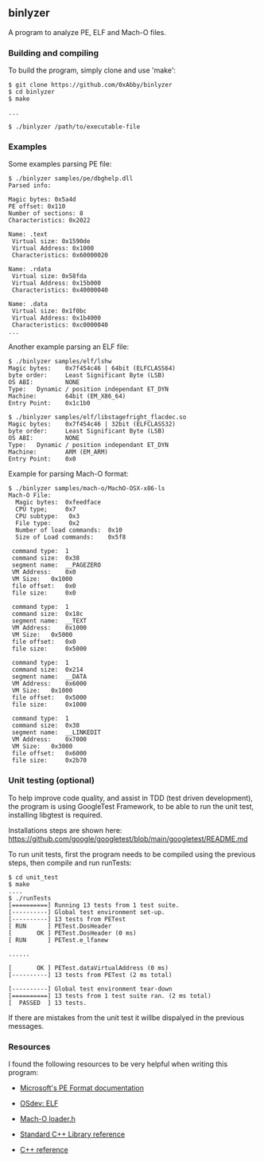 ## binlyzer

A program to analyze PE, ELF and Mach-O files.

### Building and compiling
To build the program, simply clone and use 'make':
```
$ git clone https://github.com/0xAbby/binlyzer
$ cd binlyzer
$ make

...

$ ./binlyzer /path/to/executable-file
```

### Examples

Some examples parsing PE file:
```
$ ./binlyzer samples/pe/dbghelp.dll 
Parsed info: 

Magic bytes: 0x5a4d
PE offset: 0x110
Number of sections: 8
Characteristics: 0x2022

Name: .text
 Virtual size: 0x1590de
 Virtual Address: 0x1000
 Characteristics: 0x60000020

Name: .rdata
 Virtual size: 0x58fda
 Virtual Address: 0x15b000
 Characteristics: 0x40000040

Name: .data
 Virtual size: 0x1f0bc
 Virtual Address: 0x1b4000
 Characteristics: 0xc0000040
...
```

Another example parsing an ELF file:
```
$ ./binlyzer samples/elf/lshw 
Magic bytes:    0x7f454c46 | 64bit (ELFCLASS64)
byte order:     Least Significant Byte (LSB)
OS ABI:         NONE
Type:   Dynamic / position independant ET_DYN
Machine:        64bit (EM_X86_64)
Entry Point:    0x1c1b0

$ ./binlyzer samples/elf/libstagefright_flacdec.so 
Magic bytes:    0x7f454c46 | 32bit (ELFCLASS32)
byte order:     Least Significant Byte (LSB)
OS ABI:         NONE
Type:   Dynamic / position independant ET_DYN
Machine:        ARM (EM_ARM)
Entry Point:    0x0
```

Example for parsing Mach-O format:
```
$ ./binlyzer samples/mach-o/MachO-OSX-x86-ls 
Mach-O File: 
  Magic bytes: 	0xfeedface
  CPU type; 	0x7
  CPU subtype: 	 0x3
  File type: 	 0x2
  Number of load commands: 	0x10
  Size of Load commands: 	0x5f8

 command type: 	1
 command size: 	0x38
 segment name: 	__PAGEZERO
 VM Address: 	0x0
 VM Size: 	0x1000
 file offset: 	0x0
 file size: 	0x0

 command type: 	1
 command size: 	0x18c
 segment name: 	__TEXT
 VM Address: 	0x1000
 VM Size: 	0x5000
 file offset: 	0x0
 file size: 	0x5000

 command type: 	1
 command size: 	0x214
 segment name: 	__DATA
 VM Address: 	0x6000
 VM Size: 	0x1000
 file offset: 	0x5000
 file size: 	0x1000

 command type: 	1
 command size: 	0x38
 segment name: 	__LINKEDIT
 VM Address: 	0x7000
 VM Size: 	0x3000
 file offset: 	0x6000
 file size: 	0x2b70

```

### Unit testing (optional)

To help improve code quality, and assist in TDD (test driven development), the program is using GoogleTest Framework, to be able to run the unit test, installing libgtest is required. 

Installations steps are shown here: https://github.com/google/googletest/blob/main/googletest/README.md 

To run unit tests, first the program needs to be compiled using the previous steps, then compile and run runTests:
```
$ cd unit_test
$ make
....
$ ./runTests
[==========] Running 13 tests from 1 test suite.
[----------] Global test environment set-up.
[----------] 13 tests from PETest
[ RUN      ] PETest.DosHeader
[       OK ] PETest.DosHeader (0 ms)
[ RUN      ] PETest.e_lfanew

......

[       OK ] PETest.dataVirtualAddress (0 ms)
[----------] 13 tests from PETest (2 ms total)

[----------] Global test environment tear-down
[==========] 13 tests from 1 test suite ran. (2 ms total)
[  PASSED  ] 13 tests.
```
If there are mistakes from the unit test it willbe dispalyed in the previous messages.

### Resources 

I found the following resources to be very helpful when writing this program:

- [Microsoft's PE Format documentation](https://learn.microsoft.com/en-us/windows/win32/debug/pe-format)

- [OSdev: ELF](https://wiki.osdev.org/ELF) 

- [Mach-O loader.h](https://opensource.apple.com/source/xnu/xnu-4570.1.46/EXTERNAL_HEADERS/mach-o/loader.h.auto.html) 


- [Standard C++ Library reference](https://cplusplus.com/reference/)

- [C++ reference](https://en.cppreference.com/w/)

